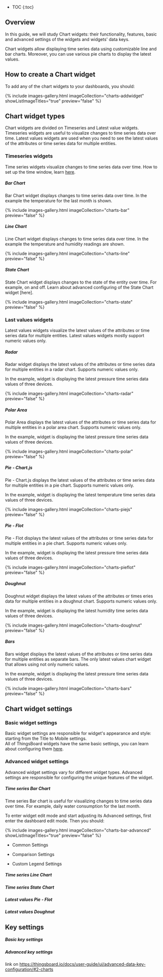 * TOC
{:toc}

## Overview

In this guide, we will study Chart widgets: their functionality, features, basic and advanced settings of the widgets and widgets' data keys.

Chart widgets allow displaying time series data using customizable line and bar charts. Moreover, you can use various pie charts to display the latest values.

## How to create a Chart widget

To add any of the chart widgets to your dashboards, you should:

{% include images-gallery.html imageCollection="charts-addwidget" showListImageTitles="true" preview="false" %}

## Chart widget types

Chart widgets are divided on Timeseries and Latest value widgets. Timeseries widgets are useful to visualize changes to time series data over time.
Latest values widgets are used when you need to see the latest values of the attributes or time series data for multiple entities.

### Timeseries widgets

Time series widgets visualize changes to time series data over time. How to set up the time window, learn [here](/docs/{{docsPrefix}}user-guide/dashboards/#time-window).

##### Bar Chart

Bar Chart widget displays changes to time series data over time. In the example the temperature for the last month is shown.

{% include images-gallery.html imageCollection="charts-bar" preview="false" %}

##### Line Chart

Line Chart widget displays changes to time series data over time. In the example the temperature and humidity readings are shown.

{% include images-gallery.html imageCollection="charts-line" preview="false" %}

##### State Chart

State Chart widget displays changes to the state of the entity over time. For example, on and off. Learn about advanced configuring of the State Chart widget [here].

{% include images-gallery.html imageCollection="charts-state" preview="false" %}

### Last values widgets

Latest values widgets visualize the latest values of the attributes or time series data for multiple entities. Latest values widgets mostly support numeric values only.

##### Radar

Radar widget displays the latest values of the attributes or time series data for multiple entities in a radar chart. Supports numeric values only.

In the example, widget is displaying the latest pressure time series data values of three devices.

{% include images-gallery.html imageCollection="charts-radar" preview="false" %}

##### Polar Area

Polar Area displays the latest values of the attributes or time series data for multiple entities in a polar area chart. Supports numeric values only.

In the example, widget is displaying the latest pressure time series data values of three devices.

{% include images-gallery.html imageCollection="charts-polar" preview="false" %}

##### Pie - Chart.js

Pie - Chart.js displays the latest values of the attributes or time series data for multiple entities in a pie chart. Supports numeric values only.

In the example, widget is displaying the latest temperature time series data values of three devices.

{% include images-gallery.html imageCollection="charts-piejs" preview="false" %}

##### Pie - Flot

Pie - Flot displays the latest values of the attributes or time series data for multiple entities in a pie chart. Supports numeric values only.

In the example, widget is displaying the latest pressure time series data values of three devices.

{% include images-gallery.html imageCollection="charts-pieflot" preview="false" %}

##### Doughnut

Doughnut widget displays the latest values of the attributes or times eries data for multiple entities in a doughnut chart. Supports numeric values only.

In the example, widget is displaying the latest humidity time series data values of three devices.

{% include images-gallery.html imageCollection="charts-doughnut" preview="false" %}

##### Bars

Bars widget displays the latest values of the attributes or time series data for multiple entities as separate bars.
The only latest values chart widget that allows using not only numeric values.

In the example, widget is displaying the latest pressure time series data values of three devices.

{% include images-gallery.html imageCollection="charts-bars" preview="false" %}

## Chart widget settings

### Basic widget settings 

Basic widget settings are responsible for widget's appearance and style: starting from the Title to Mobile settings.  
All of ThingsBoard widgets have the same basic settings, you can learn about configuring them [here](/docs/{{docsPrefix}}user-guide/dashboards/#basic-widget-settings).

### Advanced widget settings

Advanced widget settings vary for different widget types. Advanced settings are responsible for configuring the unique features of the widget. 

##### Time series Bar Chart

Time series Bar chart is useful for visualizing changes to time series data over time. For example, daily water consumption for the last month.

To enter widget edit mode and start adjusting its Advanced settings, first enter the dashboard edit mode. Then you should:

{% include images-gallery.html imageCollection="charts-bar-advanced" showListImageTitles="true" preview="false" %}

* Common Settings

* Comparison Settings

* Custom Legend Settings

##### Time series Line Chart

##### Time series State Chart

##### Latest values Pie - Flot

##### Latest values Doughnut

## Key settings

##### Basic key settings

##### Advanced key settings

link on https://thingsboard.io/docs/user-guide/ui/advanced-data-key-configuration/#2-charts

